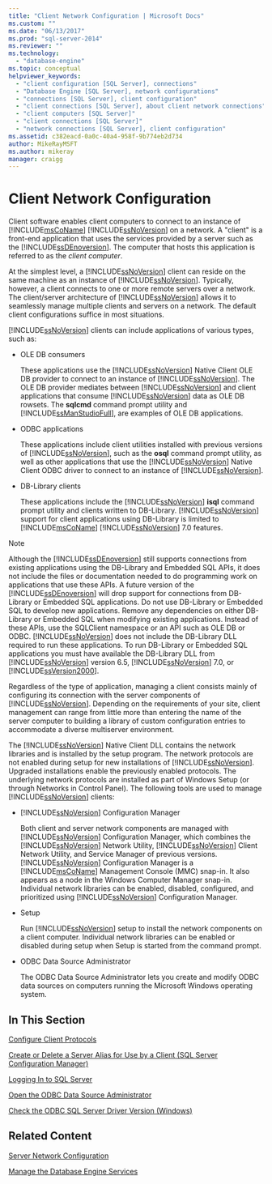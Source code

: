 ```yaml
---
title: "Client Network Configuration | Microsoft Docs"
ms.custom: ""
ms.date: "06/13/2017"
ms.prod: "sql-server-2014"
ms.reviewer: ""
ms.technology: 
  - "database-engine"
ms.topic: conceptual
helpviewer_keywords: 
  - "client configuration [SQL Server], connections"
  - "Database Engine [SQL Server], network configurations"
  - "connections [SQL Server], client configuration"
  - "client connections [SQL Server], about client network connections"
  - "client computers [SQL Server]"
  - "client connections [SQL Server]"
  - "network connections [SQL Server], client configuration"
ms.assetid: c382eacd-0a0c-40a4-958f-9b774eb2d734
author: MikeRayMSFT
ms.author: mikeray
manager: craigg
---
```

# Client Network Configuration
  Client software enables client computers to connect to an instance of [!INCLUDE[msCoName](../../includes/msconame-md.md)] [!INCLUDE[ssNoVersion](../../includes/ssnoversion-md.md)] on a network. A "client" is a front-end application that uses the services provided by a server such as the [!INCLUDE[ssDEnoversion](../../includes/ssdenoversion-md.md)]. The computer that hosts this application is referred to as the *client computer*.  
  
 At the simplest level, a [!INCLUDE[ssNoVersion](../../includes/ssnoversion-md.md)] client can reside on the same machine as an instance of [!INCLUDE[ssNoVersion](../../includes/ssnoversion-md.md)]. Typically, however, a client connects to one or more remote servers over a network. The client/server architecture of [!INCLUDE[ssNoVersion](../../includes/ssnoversion-md.md)] allows it to seamlessly manage multiple clients and servers on a network. The default client configurations suffice in most situations.  
  
 [!INCLUDE[ssNoVersion](../../includes/ssnoversion-md.md)] clients can include applications of various types, such as:  
  
-   OLE DB consumers  
  
     These applications use the [!INCLUDE[ssNoVersion](../../includes/ssnoversion-md.md)] Native Client OLE DB provider to connect to an instance of [!INCLUDE[ssNoVersion](../../includes/ssnoversion-md.md)]. The OLE DB provider mediates between [!INCLUDE[ssNoVersion](../../includes/ssnoversion-md.md)] and client applications that consume [!INCLUDE[ssNoVersion](../../includes/ssnoversion-md.md)] data as OLE DB rowsets. The **sqlcmd** command prompt utility and [!INCLUDE[ssManStudioFull](../../includes/ssmanstudiofull-md.md)], are examples of OLE DB applications.  
  
-   ODBC applications  
  
     These applications include client utilities installed with previous versions of [!INCLUDE[ssNoVersion](../../includes/ssnoversion-md.md)], such as the **osql** command prompt utility, as well as other applications that use the [!INCLUDE[ssNoVersion](../../includes/ssnoversion-md.md)] Native Client ODBC driver to connect to an instance of [!INCLUDE[ssNoVersion](../../includes/ssnoversion-md.md)].  
  
-   DB-Library clients  
  
     These applications include the [!INCLUDE[ssNoVersion](../../includes/ssnoversion-md.md)] **isql** command prompt utility and clients written to DB-Library. [!INCLUDE[ssNoVersion](../../includes/ssnoversion-md.md)] support for client applications using DB-Library is limited to [!INCLUDE[msCoName](../../includes/msconame-md.md)] [!INCLUDE[ssNoVersion](../../includes/ssnoversion-md.md)] 7.0 features.  
  
> [!NOTE]  
>  Although the [!INCLUDE[ssDEnoversion](../../includes/ssdenoversion-md.md)] still supports connections from existing applications using the DB-Library and Embedded SQL APIs, it does not include the files or documentation needed to do programming work on applications that use these APIs. A future version of the [!INCLUDE[ssDEnoversion](../../includes/ssdenoversion-md.md)] will drop support for connections from DB-Library or Embedded SQL applications. Do not use DB-Library or Embedded SQL to develop new applications. Remove any dependencies on either DB-Library or Embedded SQL when modifying existing applications. Instead of these APIs, use the SQLClient namespace or an API such as OLE DB or ODBC. [!INCLUDE[ssNoVersion](../../includes/ssnoversion-md.md)] does not include the DB-Library DLL required to run these applications. To run DB-Library or Embedded SQL applications you must have available the DB-Library DLL from [!INCLUDE[ssNoVersion](../../includes/ssnoversion-md.md)] version 6.5, [!INCLUDE[ssNoVersion](../../includes/ssnoversion-md.md)] 7.0, or [!INCLUDE[ssVersion2000](../../includes/ssversion2000-md.md)].  
  
 Regardless of the type of application, managing a client consists mainly of configuring its connection with the server components of [!INCLUDE[ssNoVersion](../../includes/ssnoversion-md.md)]. Depending on the requirements of your site, client management can range from little more than entering the name of the server computer to building a library of custom configuration entries to accommodate a diverse multiserver environment.  
  
 The [!INCLUDE[ssNoVersion](../../includes/ssnoversion-md.md)] Native Client DLL contains the network libraries and is installed by the setup program. The network protocols are not enabled during setup for new installations of [!INCLUDE[ssNoVersion](../../includes/ssnoversion-md.md)]. Upgraded installations enable the previously enabled protocols. The underlying network protocols are installed as part of Windows Setup (or through Networks in Control Panel). The following tools are used to manage [!INCLUDE[ssNoVersion](../../includes/ssnoversion-md.md)] clients:  
  
-   [!INCLUDE[ssNoVersion](../../includes/ssnoversion-md.md)] Configuration Manager  
  
     Both client and server network components are managed with [!INCLUDE[ssNoVersion](../../includes/ssnoversion-md.md)] Configuration Manager, which combines the [!INCLUDE[ssNoVersion](../../includes/ssnoversion-md.md)] Network Utility, [!INCLUDE[ssNoVersion](../../includes/ssnoversion-md.md)] Client Network Utility, and Service Manager of previous versions. [!INCLUDE[ssNoVersion](../../includes/ssnoversion-md.md)] Configuration Manager is a [!INCLUDE[msCoName](../../includes/msconame-md.md)] Management Console (MMC) snap-in. It also appears as a node in the Windows Computer Manager snap-in. Individual network libraries can be enabled, disabled, configured, and prioritized using [!INCLUDE[ssNoVersion](../../includes/ssnoversion-md.md)] Configuration Manager.  
  
-   Setup  
  
     Run [!INCLUDE[ssNoVersion](../../includes/ssnoversion-md.md)] setup to install the network components on a client computer. Individual network libraries can be enabled or disabled during setup when Setup is started from the command prompt.  
  
-   ODBC Data Source Administrator  
  
     The ODBC Data Source Administrator lets you create and modify ODBC data sources on computers running the Microsoft Windows operating system.  
  
## In This Section  
 [Configure Client Protocols](configure-client-protocols.md)  
  
 [Create or Delete a Server Alias for Use by a Client &#40;SQL Server Configuration Manager&#41;](create-or-delete-a-server-alias-for-use-by-a-client.md)  
  
 [Logging In to SQL Server](logging-in-to-sql-server.md)  
  
 [Open the ODBC Data Source Administrator](open-the-odbc-data-source-administrator.md)  
  
 [Check the ODBC SQL Server Driver Version &#40;Windows&#41;](check-the-odbc-sql-server-driver-version-windows.md)  
  
## Related Content  
 [Server Network Configuration](server-network-configuration.md)  
  
 [Manage the Database Engine Services](manage-the-database-engine-services.md)  
  
  
